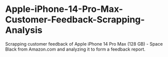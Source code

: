 # Apple-iPhone-14-Pro-Max-Customer-Feedback-Scrapping-Analysis
Scrapping customer feedback of Apple iPhone 14 Pro Max (128 GB) - Space Black from Amazon.com and analyzing it to form a feedback report.
